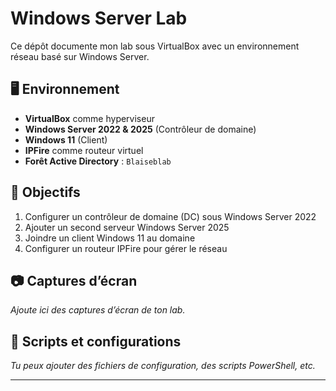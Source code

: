 # Windows Server Lab

Ce dépôt documente mon lab sous VirtualBox avec un environnement réseau basé sur Windows Server.

## 🖥️ Environnement

- **VirtualBox** comme hyperviseur
- **Windows Server 2022 & 2025** (Contrôleur de domaine)
- **Windows 11** (Client)
- **IPFire** comme routeur virtuel
- **Forêt Active Directory** : `Blaiseblab`

## 📌 Objectifs

1. Configurer un contrôleur de domaine (DC) sous Windows Server 2022
2. Ajouter un second serveur Windows Server 2025
3. Joindre un client Windows 11 au domaine
4. Configurer un routeur IPFire pour gérer le réseau

## 📷 Captures d’écran

_Ajoute ici des captures d’écran de ton lab._

## 🔧 Scripts et configurations

_Tu peux ajouter des fichiers de configuration, des scripts PowerShell, etc._

---
